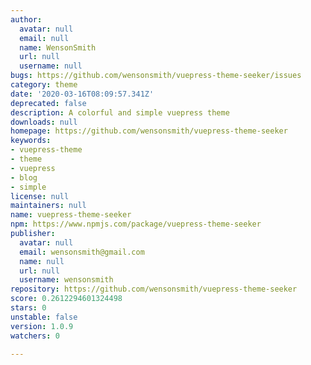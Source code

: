 ```yaml
---
author:
  avatar: null
  email: null
  name: WensonSmith
  url: null
  username: null
bugs: https://github.com/wensonsmith/vuepress-theme-seeker/issues
category: theme
date: '2020-03-16T08:09:57.341Z'
deprecated: false
description: A colorful and simple vuepress theme
downloads: null
homepage: https://github.com/wensonsmith/vuepress-theme-seeker
keywords:
- vuepress-theme
- theme
- vuepress
- blog
- simple
license: null
maintainers: null
name: vuepress-theme-seeker
npm: https://www.npmjs.com/package/vuepress-theme-seeker
publisher:
  avatar: null
  email: wensonsmith@gmail.com
  name: null
  url: null
  username: wensonsmith
repository: https://github.com/wensonsmith/vuepress-theme-seeker
score: 0.2612294601324498
stars: 0
unstable: false
version: 1.0.9
watchers: 0

---
```



